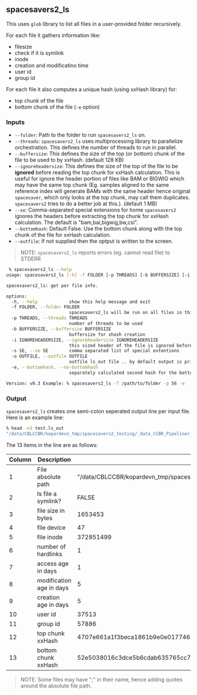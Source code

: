 ## spacesavers2_ls

This uses `glob` library to list all files in a user-provided folder recursively. 

For each file it gathers information like:
 - filesize
 - check if it is symlink
 - inode
 - creation and modificatino time
 - user id
 - group id

For each file it also computes a unique hash (using xxHash library) for:
 - top chunk of the file
 - bottom chunk of the file (`-e` option)

### Inputs
 - `--folder`: Path to the folder to run `spacesavers2_ls` on.
 - `--threads`: `spacesavers2_ls` uses multiprocessing library to parallelize orchestration. This defines the number of threads to run in parallel.
 - `--buffersize`: This defines the size of the top (or bottom) chunk of the file to be used to by xxHash. (default 128 KB)
 - `--ignoreheadersize`: This defines the size of the top of the file to be **ignored** before reading the top chunk for xxHash calculation. This is useful for ignore the header portion of files like BAM or BIGWIG which may have the same top chunk (Eg. samples aligned to the same reference index will generate BAMs with the same header hence original `spacesaver`, which only looks at the top chunk, may call them duplicates. `spacesavers2` tries to do a better job at this.). (default 1 MB)
 - `--se`: Comma-separated special extensions for home `spacesavers2` ignores the headers before extracting the top chunk for xxHash calculation. The default is "bam,bai,bigwig,bw,csi".
 - `--bottomhash`: Default False. Use the bottom chunk along with the top chunk of the file for xxHash calculation.
 - `--outfile`: If not supplied then the optput is written to the screen.

> NOTE: `spacesavers2_ls` reports errors (eg. cannot read file) to STDERR

```bash
 % spacesavers2_ls --help
usage: spacesavers2_ls [-h] -f FOLDER [-p THREADS] [-b BUFFERSIZE] [-i IGNOREHEADERSIZE] [-s SE] [-o OUTFILE] [-e | --bottomhash | --no-bottomhash]

spacesavers2_ls: get per file info.

options:
  -h, --help            show this help message and exit
  -f FOLDER, --folder FOLDER
                        spacesavers2_ls will be run on all files in this folder and its subfolders
  -p THREADS, --threads THREADS
                        number of threads to be used
  -b BUFFERSIZE, --buffersize BUFFERSIZE
                        buffersize for xhash creation
  -i IGNOREHEADERSIZE, --ignoreheadersize IGNOREHEADERSIZE
                        this sized header of the file is ignored before extracting buffer of buffersize for xhash creation (only for special extension files)
  -s SE, --se SE        comma separated list of special extentions
  -o OUTFILE, --outfile OUTFILE
                        outfile ls_out file .. by default output is printed to screen
  -e, --bottomhash, --no-bottomhash
                        separately calculated second hash for the bottom/end of the file.

Version: v0.3 Example: % spacesavers2_ls -f /path/to/folder -p 56 -e
```

### Output

`spacesavers2_ls` creates one semi-colon seperated output line per input file. Here is an example line:

```bash
% head -n1 test.ls_out
"/data/CBLCCBR/kopardevn_tmp/spacesavers2_testing/_data_CCBR_Pipeliner_db_PipeDB_Indices.ls.old";False;1653453;47;372851499;1;1;5;5;37513;57886;4707e661a1f3beca1861b9e0e0177461;52e5038016c3dce5b6cdab635765cc79;
```
The 13 items in the line are as follows:


| Column | Description              | Example                                                                                        |
| ------ | ------------------------ | ---------------------------------------------------------------------------------------------- |
| 1      | File absolute path       | "/data/CBLCCBR/kopardevn_tmp/spacesavers2_testing/_data_CCBR_Pipeliner_db_PipeDB_Indices.ls.old" |
| 2      | Is file a symlink?       | FALSE                                                                                          |
| 3      | file size in bytes       | 1653453                                                                                        |
| 4      | file device              | 47                                                                                             |
| 5      | file inode               | 372851499                                                                                      |
| 6      | number of hardlinks      | 1                                                                                              |
| 7      | access age in days       | 1                                                                                              |
| 8      | modification age in days | 5                                                                                              |
| 9      | creation age in days     | 5                                                                                              |
| 10     | user id                  | 37513                                                                                          |
| 11     | group id                 | 57886                                                                                          |
| 12     | top chunk xxHash         | 4707e661a1f3beca1861b9e0e0177461                                                               |
| 13     | bottom chunk xxHash      | 52e5038016c3dce5b6cdab635765cc79                                                               |

> NOTE: Some files may have ";" in their name, hence adding quotes around the absolute file path.